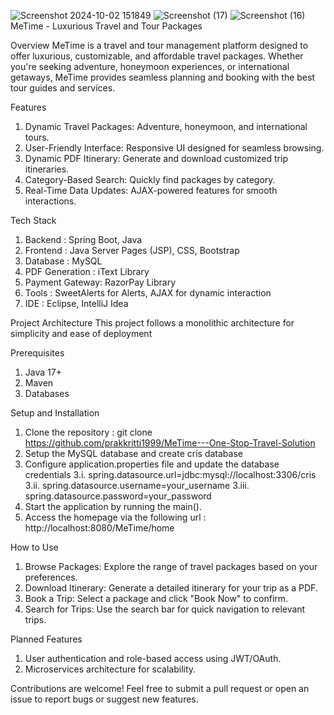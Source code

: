 ![Screenshot 2024-10-02 151849](https://github.com/user-attachments/assets/a1081832-0dbc-4462-a49e-3f7fa46b6ddf)
![Screenshot (17)](https://github.com/user-attachments/assets/b58dda08-0220-40a6-901c-91ce76ecef9e)
![Screenshot (16)](https://github.com/user-attachments/assets/f21eb494-47b8-4c14-92a6-b9fe3b446458)
MeTime - Luxurious Travel and Tour Packages

Overview
MeTime is a travel and tour management platform designed to offer luxurious, customizable, and affordable travel packages. Whether you're seeking adventure, honeymoon experiences, or international getaways, MeTime provides seamless planning and booking with the best tour guides and services.

Features
1. Dynamic Travel Packages: Adventure, honeymoon, and international tours.
2. User-Friendly Interface: Responsive UI designed for seamless browsing.
3. Dynamic PDF Itinerary: Generate and download customized trip itineraries.
4. Category-Based Search: Quickly find packages by category.
5. Real-Time Data Updates: AJAX-powered features for smooth interactions.

Tech Stack
1. Backend : Spring Boot, Java
2. Frontend : Java Server Pages (JSP), CSS, Bootstrap
3. Database : MySQL
4. PDF Generation : iText Library
5. Payment Gateway: RazorPay Library
6. Tools : SweetAlerts for Alerts, AJAX for dynamic interaction
7. IDE : Eclipse, IntelliJ Idea

Project Architecture
This project follows a monolithic architecture for simplicity and ease of deployment

Prerequisites
1. Java 17+
2. Maven
3. Databases

Setup and Installation
1. Clone the repository : git clone https://github.com/prakkritti1999/MeTime---One-Stop-Travel-Solution
2. Setup the MySQL database and create cris database
3. Configure application.properties file and update the database credentials
    3.i.   spring.datasource.url=jdbc:mysql://localhost:3306/cris
    3.ii.  spring.datasource.username=your_username
    3.iii. spring.datasource.password=your_password
4. Start the application by running the main().
5. Access the homepage via the following url : http://localhost:8080/MeTime/home

How to Use
1. Browse Packages: Explore the range of travel packages based on your preferences.
2. Download Itinerary: Generate a detailed itinerary for your trip as a PDF.
3. Book a Trip: Select a package and click "Book Now" to confirm.
4. Search for Trips: Use the search bar for quick navigation to relevant trips.

Planned Features
1. User authentication and role-based access using JWT/OAuth.
2. Microservices architecture for scalability.

Contributions are welcome! Feel free to submit a pull request or open an issue to report bugs or suggest new features.


